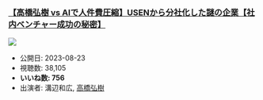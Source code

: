 ### [【高橋弘樹 vs AIで人件費圧縮】USENから分社化した謎の企業【社内ベンチャー成功の秘密】](https://www.youtube.com/watch?v=oRwpHDmeql0)
[![](https://img.youtube.com/vi/oRwpHDmeql0/sddefault.jpg)](https://www.youtube.com/watch?v=oRwpHDmeql0)
-   公開日: 2023-08-23
-   視聴数: 38,105
-   **いいね数: 756**
-   出演者: 溝辺和広, [高橋弘樹](/rehacq_fan/people/高橋弘樹 "wikilink")
